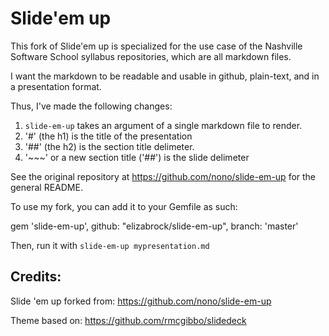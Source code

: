 Slide'em up
===========

This fork of Slide'em up is specialized for the use case of the Nashville Software School syllabus repositories, which are all markdown files.

I want the markdown to be readable and usable in github, plain-text, and in a presentation format.

Thus, I've made the following changes:

1. `slide-em-up` takes an argument of a single markdown file to render.
2. '#' (the h1) is the title of the presentation
3. '##' (the h2) is the section title delimeter.
4. '~~~' or a new section title ('##') is the slide delimeter

See the original repository at https://github.com/nono/slide-em-up for the general README.

To use my fork, you can add it to your Gemfile as such:

  gem 'slide-em-up', github: "elizabrock/slide-em-up", branch: 'master'

Then, run it with `slide-em-up mypresentation.md`


## Credits:

Slide 'em up forked from: https://github.com/nono/slide-em-up

Theme based on: https://github.com/rmcgibbo/slidedeck
